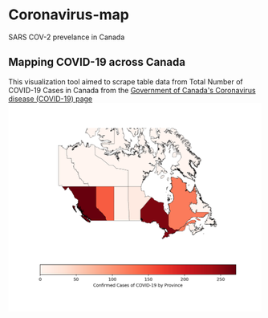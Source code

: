 # Coronavirus-map
 SARS COV-2 prevelance in Canada
## Mapping COVID-19 across Canada
This visualization tool aimed to scrape table data from Total Number of COVID-19 Cases in Canada from the [Government of Canada's Coronavirus disease (COVID-19) page](https://www.canada.ca/en/public-health/services/diseases/2019-novel-coronavirus-infection.html)
![Demo Figure](https://github.com/mushfiqur124/Coronavirus-map/blob/master/Figure_1.png)
